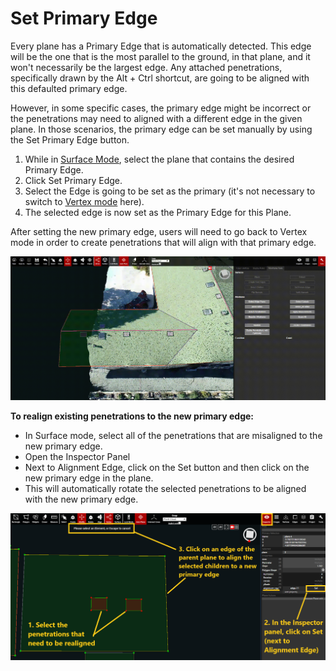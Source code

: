 # Set Primary Edge

Every plane has a Primary Edge that is automatically detected. This edge will be the one that is the most parallel to the ground, in that plane, and it won't necessarily be the largest edge. Any attached penetrations, specifically drawn by the Alt + Ctrl shortcut, are going to be aligned with this defaulted primary edge.

However, in some specific cases, the primary edge might be incorrect or the penetrations may need to aligned with a different edge in the given plane. In those scenarios, the primary edge can be set manually by using the Set Primary Edge button.

1. While in [Surface Mode](../../mode.md), select the plane that contains the desired Primary Edge.
2. Click Set Primary Edge.
3. Select the Edge is going to be set as the primary \(it's not necessary to switch to [Vertex mode](../../mode.md) here\).
4. The selected edge is now set as the Primary Edge for this Plane.

After setting the new primary edge, users will need to go back to Vertex mode in order to create penetrations that will align with that primary edge.

![](../../.gitbook/assets/setprimaryedge_proj18578_11_2018.gif)

**To realign existing penetrations to the new primary edge:**

* In Surface mode, select all of the penetrations that are misaligned to the new primary edge.
* Open the Inspector Panel
* Next to Alignment Edge, click on the Set button and then click on the new primary edge in the plane.
* This will automatically rotate the selected penetrations to be aligned with the new primary edge.

![](../../.gitbook/assets/aligning-existing-penetrations-to-a-new-primary-edge.png)

